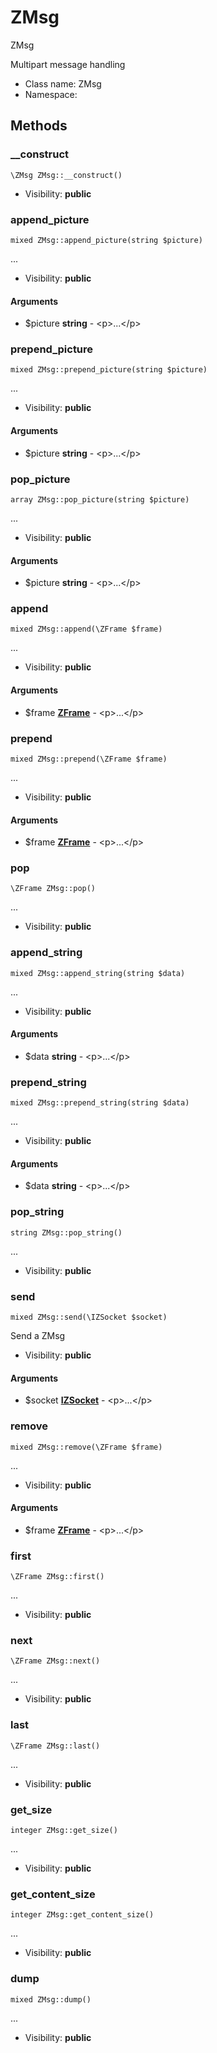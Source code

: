 ZMsg
===============

ZMsg

Multipart message handling


* Class name: ZMsg
* Namespace: 







Methods
-------


### __construct

    \ZMsg ZMsg::__construct()





* Visibility: **public**




### append_picture

    mixed ZMsg::append_picture(string $picture)



...

* Visibility: **public**


#### Arguments
* $picture **string** - &lt;p&gt;...&lt;/p&gt;



### prepend_picture

    mixed ZMsg::prepend_picture(string $picture)



...

* Visibility: **public**


#### Arguments
* $picture **string** - &lt;p&gt;...&lt;/p&gt;



### pop_picture

    array ZMsg::pop_picture(string $picture)



...

* Visibility: **public**


#### Arguments
* $picture **string** - &lt;p&gt;...&lt;/p&gt;



### append

    mixed ZMsg::append(\ZFrame $frame)



...

* Visibility: **public**


#### Arguments
* $frame **[ZFrame](ZFrame.md)** - &lt;p&gt;...&lt;/p&gt;



### prepend

    mixed ZMsg::prepend(\ZFrame $frame)



...

* Visibility: **public**


#### Arguments
* $frame **[ZFrame](ZFrame.md)** - &lt;p&gt;...&lt;/p&gt;



### pop

    \ZFrame ZMsg::pop()



...

* Visibility: **public**




### append_string

    mixed ZMsg::append_string(string $data)



...

* Visibility: **public**


#### Arguments
* $data **string** - &lt;p&gt;...&lt;/p&gt;



### prepend_string

    mixed ZMsg::prepend_string(string $data)



...

* Visibility: **public**


#### Arguments
* $data **string** - &lt;p&gt;...&lt;/p&gt;



### pop_string

    string ZMsg::pop_string()



...

* Visibility: **public**




### send

    mixed ZMsg::send(\IZSocket $socket)

Send a ZMsg



* Visibility: **public**


#### Arguments
* $socket **[IZSocket](IZSocket.md)** - &lt;p&gt;...&lt;/p&gt;



### remove

    mixed ZMsg::remove(\ZFrame $frame)



...

* Visibility: **public**


#### Arguments
* $frame **[ZFrame](ZFrame.md)** - &lt;p&gt;...&lt;/p&gt;



### first

    \ZFrame ZMsg::first()



...

* Visibility: **public**




### next

    \ZFrame ZMsg::next()



...

* Visibility: **public**




### last

    \ZFrame ZMsg::last()



...

* Visibility: **public**




### get_size

    integer ZMsg::get_size()



...

* Visibility: **public**




### get_content_size

    integer ZMsg::get_content_size()



...

* Visibility: **public**




### dump

    mixed ZMsg::dump()



...

* Visibility: **public**



